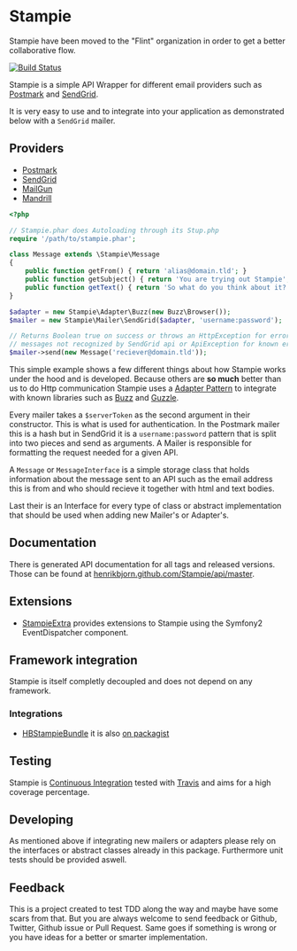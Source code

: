 # Stampie

Stampie have been moved to the "Flint" organization in order to get a better collaborative flow.

[![Build Status](https://secure.travis-ci.org/henrikbjorn/Stampie.png)](http://travis-ci.org/henrikbjorn/Stampie)

Stampie is a simple API Wrapper for different email providers such as [Postmark](http://postmarkapp.com) and [SendGrid](http://sendgrid.com).

It is very easy to use and to integrate into your application as demonstrated below with a `SendGrid` mailer.

## Providers

* [Postmark](http://postmarkapp.com)
* [SendGrid](http://sendgrid.com)
* [MailGun](http://www.mailgun.com)
* [Mandrill](http://mandrill.com/)

``` php
<?php

// Stampie.phar does Autoloading through its Stup.php
require '/path/to/stampie.phar';

class Message extends \Stampie\Message
{
	public function getFrom() { return 'alias@domain.tld'; }
	public function getSubject() { return 'You are trying out Stampie'; }
	public function getText() { return 'So what do you think about it?'; }
}

$adapter = new Stampie\Adapter\Buzz(new Buzz\Browser());
$mailer = new Stampie\Mailer\SendGrid($adapter, 'username:password');

// Returns Boolean true on success or throws an HttpException for error
// messages not recognized by SendGrid api or ApiException for known errors.
$mailer->send(new Message('reciever@domain.tld'));
```

This simple example shows a few different things about how Stampie works under the hood and is developed. Because others are **so much** better than us to do Http communication Stampie uses a [Adapter Pattern](http://en.wikipedia.org/wiki/Adapter_pattern) to integrate with known libraries such as [Buzz](http://github.com/kriswallsmith/Buzz) and [Guzzle](http://guzzlephp.org).

Every mailer takes a `$serverToken` as the second argument in their constructor. This is what is used for authentication. In the Postmark mailer this is a hash but in SendGrid it is a `username:password` pattern that is split into two pieces and send as arguments. A Mailer is responsible for formatting the request needed for a given API.

A `Message` or `MessageInterface` is a simple storage class that holds information about the message sent to an API such as the email address this is from and who should recieve it together with html and text bodies.

Last their is an Interface for every type of class or abstract implementation that should be used when adding new Mailer's or Adapter's.

## Documentation

There is generated API documentation for all tags and released versions. Those can be found at [henrikbjorn.github.com/Stampie/api/master](http://henrikbjorn.github.com/Stampie/api/master).

## Extensions

* [StampieExtra](https://github.com/stof/StampieExtra) provides extensions
  to Stampie using the Symfony2 EventDispatcher component.

## Framework integration

Stampie is itself completly decoupled and does not depend on any framework.

### Integrations

* [HBStampieBundle](http://github.com/henrikbjorn/HBStampieBundle) it is also [on packagist](http://packagist.org/packages/henrikbjorn/stampie-bundle)

## Testing

Stampie is [Continuous Integration](http://en.wikipedia.org/wiki/Continuous_integration) tested with [Travis](http://travis-ci.org) and aims for a high coverage percentage.

## Developing

As mentioned above if integrating new mailers or adapters please rely on the interfaces or abstract classes already in this package. Furthermore unit tests should be provided aswell.


## Feedback

This is a project created to test TDD along the way and maybe have some scars from that. But you are always welcome to send feedback or Github, Twitter, Github issue or Pull Request. Same goes if something is wrong or you have ideas for a better or smarter implementation.
